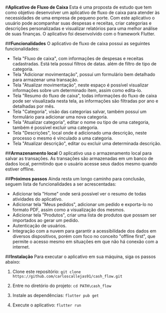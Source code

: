 #**Aplicativo de Fluxo de Caixa**
Esta é uma proposta de estudo que tem como objetivo desenvolver um aplicativo de fluxo de caixa para atender às necessidades de uma empresa de pequeno porte. Com este aplicativo o usuário pode acompanhar suas despesas e receitas, criar categorias e descrições personalizadas e visualizar relatórios para uma melhor análise de suas finanças. 
O aplicativo foi desenvolvido com o framework Flutter.

##**Funcionalidades**
O aplicativo de fluxo de caixa possui as seguintes funcionalidades:
- Tela "Fluxo de caixa", com informações de despesas e receitas cadastradas. Está tela possuí filtros de datas. além de filtro de tipo de categoria.
- Tela "Adicionar movimentação", possuí um formulário bem detalhado para armazenar uma transação.
- Tela "Atualizar movimentação", neste espaço é possível visualizar informações sobre um determinado item, assim como edita-lo.
- Tela "Resumo do fluxo de caixa", todas informações do fluxo de caixa pode ser visualizada nesta tela, as informações são filtradas por ano e detalhadas por mês.
- Tela "Categoria", visão das categorias salvar, também possuí um formulário para adicionar uma nova categoria.
- Tela "Atualizar categoria", editar o nome ou tipo de uma categoria, também é possível excluir uma categoria.
- Tela "Descrições", local onde é adicionado uma descrição, neste processo o mesmo é vinculado a uma categoria.
- Tela "Atualizar descrição", editar ou excluir uma determinada descrição.

##**Armazenamento local**
O aplicativo usa o armazenamento local para salvar as transações. As transações são armazenadas em um banco de dados local, permitindo que o usuário acesse seus dados mesmo quando estiver offline.

##**Próximos passos**
Ainda resta um longo caminho para conclusão, seguem lista de funcionalidades a ser acrescentadas:
- Adicionar tela "Home" onde será possível ver o resumo de todas atividades do aplicativo.
- Adicionar tela "Meus pedidos", adicionar um pedido e exporta-lo no formato PDF, assim como a visualização dos mesmos.
- Adicionar tela "Produtos", criar uma lista de produtos que possam ser importados ao gerar um pedido.
- Autenticação de usuários.
- Integração com a nuvem para garantir a acessibilidade dos dados em diversos dispositivos, porém com foco no conceito "offline first", que permite o acesso mesmo em situações em que não há conexão com a internet.

##**Instalação**
Para executar o aplicativo em sua máquina, siga os passos abaixo:

1. Clone este repositório:
`git clone https://github.com/carloscallejas91/cash_flow.git`

2. Entre no diretório do projeto:
`cd PATH\cash_flow`

3. Instale as dependências:
`flutter pub get`

4. Execute o aplicativo:
`flutter run`